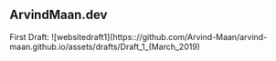 ArvindMaan.dev
---

First Draft: 
![websitedraft1](https:://github.com/Arvind-Maan/arvind-maan.github.io/assets/drafts/Draft_1_(March_2019)

